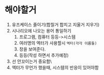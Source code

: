 
# 해야할거

1. 유즈케이스 줄이기(합칠거 합치고 지울거 지우기)
2. 시나리오에 나오는 용어 통일하기
	1. 프로그램, 컴퓨터 등등->시스템
	2. 여러명의 엑터가 사용할시 `엑터(각각 이름들)`
	3. 창을 보여준다.
	4. 등등(작성 하면서 추가예정)
3. 선 안꼬이는거 중요함\
4. 엑터가 무언가 했을때, 시스템의 반응이 있어야함